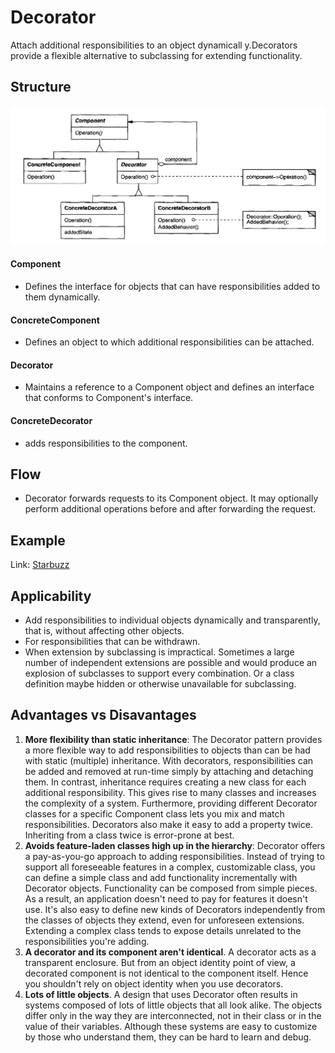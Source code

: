 # Decorator
Attach additional responsibilities to an object dynamicall y.Decorators provide a flexible alternative to subclassing for extending functionality.

## Structure
![image](../../images/decorator/structure.png)

#### Component
- Defines the interface for objects that can have responsibilities added to them dynamically.
#### ConcreteComponent
- Defines an object to which additional responsibilities can be attached.
#### Decorator
- Maintains a reference to a Component object and defines an interface that conforms to Component's interface.
#### ConcreteDecorator
- adds responsibilities to the component.

## Flow
- Decorator forwards requests to its Component object. It may optionally perform additional operations before and after forwarding the request.

## Example
Link: [Starbuzz](./problem.md)

## Applicability
- Add responsibilities to individual objects dynamically and transparently, that is, without affecting other objects.
- For responsibilities that can be withdrawn.
- When extension by subclassing is impractical. Sometimes a large number of independent extensions are possible and would produce an explosion of subclasses to support every combination. Or a class definition maybe hidden or otherwise unavailable for subclassing.

## Advantages vs Disavantages
1. <b>More flexibility than static inheritance</b>: The Decorator pattern provides a more flexible way to add responsibilities to objects than can be had with static (multiple) inheritance. With decorators, responsibilities can be added and removed at run-time simply by attaching and detaching them. In contrast, inheritance requires creating a new class for each additional responsibility. This gives rise to many classes and increases the complexity of a system. Furthermore, providing different Decorator classes for a specific Component class lets you mix and match responsibilities. Decorators also make it easy to add a property twice. Inheriting
from a class twice is error-prone at best.
2. <b>Avoids feature-laden classes high up in the hierarchy</b>: Decorator offers a pay-as-you-go approach to adding responsibilities. Instead of trying to support all foreseeable features in a complex, customizable class, you can define a simple class and add functionality incrementally with Decorator objects. Functionality can be composed from simple pieces. As a result, an application doesn't need to pay for features it doesn't use. It's also easy to define new kinds of Decorators independently from the classes of objects they extend, even for unforeseen extensions. Extending a complex class tends to expose details unrelated to the responsibilities you're adding.
3. <b>A decorator and its component aren't identical</b>. A decorator acts as a transparent enclosure. But from an object identity point of view, a decorated component is not identical to the component itself. Hence you shouldn't rely on object identity when you use decorators.
4. <b>Lots of little objects</b>. A design that uses Decorator often results in systems composed of lots of little objects that all look alike. The objects differ only in the way they are interconnected, not in their class or in the value of their variables. Although these systems are easy to customize by those who understand them, they can be hard to learn and debug.
